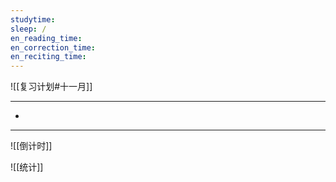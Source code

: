 ```yaml
---
studytime: 
sleep: /
en_reading_time: 
en_correction_time: 
en_reciting_time: 
---
```

![[复习计划#十一月]]

---

- 

---

![[倒计时]]

![[统计]]
